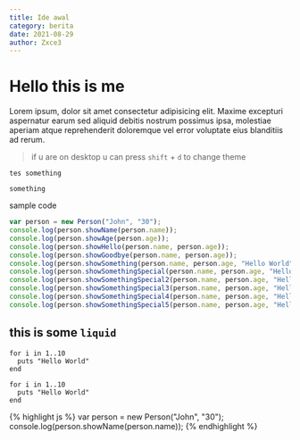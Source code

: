 ```yaml
---
title: Ide awal
category: berita
date: 2021-08-29
author: Zxce3
---
```


# Hello this is me

Lorem ipsum, dolor sit amet consectetur adipisicing elit. Maxime excepturi aspernatur earum sed aliquid debitis nostrum possimus ipsa, molestiae aperiam atque reprehenderit doloremque vel error voluptate eius blanditiis ad rerum.
<!-- excerpt -->

> if u are on desktop u can press `shift` + `d` to change theme

`tes something`

```
something
```
sample code
```js
var person = new Person("John", "30");
console.log(person.showName(person.name));
console.log(person.showAge(person.age));
console.log(person.showHello(person.name, person.age));
console.log(person.showGoodbye(person.name, person.age));
console.log(person.showSomething(person.name, person.age, "Hello World"));
console.log(person.showSomethingSpecial(person.name, person.age, "Hello World"));
console.log(person.showSomethingSpecial2(person.name, person.age, "Hello World"));
console.log(person.showSomethingSpecial3(person.name, person.age, "Hello World"));
console.log(person.showSomethingSpecial4(person.name, person.age, "Hello World"));
console.log(person.showSomethingSpecial5(person.name, person.age, "Hello World"));
```

## this is some `liquid`

```liquid
for i in 1..10
  puts "Hello World"
end
```

```liquid
for i in 1..10
  puts "Hello World"
end
```

{% highlight js %}
var person = new Person("John", "30");
console.log(person.showName(person.name));
{% endhighlight %}